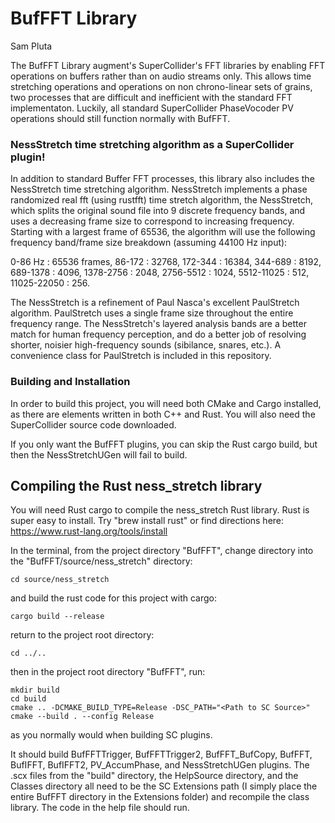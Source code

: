 # BufFFT Library

Sam Pluta


The BufFFT Library augment's SuperCollider's FFT libraries by enabling FFT operations on buffers rather than on audio streams only. This allows time stretching operations and operations on non chrono-linear sets of grains, two processes that are difficult and inefficient with the standard FFT implementaton. Luckily, all standard SuperCollider PhaseVocoder PV operations should still function normally with BufFFT.


### NessStretch time stretching algorithm as a SuperCollider plugin!

In addition to standard Buffer FFT processes, this library also includes the NessStretch time stretching algorithm. NessStretch implements a phase randomized real fft (using rustfft) time stretch algorithm, the NessStretch, which splits the original sound file into 9 discrete frequency bands, and uses a decreasing frame size to correspond to increasing frequency. Starting with a largest frame of 65536, the algorithm will use the following frequency band/frame size breakdown (assuming 44100 Hz input):

0-86 Hz : 65536 frames, 86-172 : 32768, 172-344 : 16384, 344-689 : 8192, 689-1378 : 4096, 1378-2756 : 2048, 2756-5512 : 1024, 5512-11025 : 512, 11025-22050 : 256.

The NessStretch is a refinement of Paul Nasca's excellent PaulStretch algorithm. PaulStretch uses a single frame size throughout the entire frequency range. The NessStretch's layered analysis bands are a better match for human frequency perception, and do a better job of resolving shorter, noisier high-frequency sounds (sibilance, snares, etc.). A convenience class for PaulStretch is included in this repository.

### Building and Installation

In order to build this project, you will need both CMake and Cargo installed, as there are elements written in both C++ and Rust. You will also need the SuperCollider source code downloaded.

If you only want the BufFFT plugins, you can skip the Rust cargo build, but then the NessStretchUGen will fail to build.

## Compiling the Rust ness_stretch library

You will need Rust cargo to compile the ness_stretch Rust library. Rust is super easy to install. Try "brew install rust" or find directions here: https://www.rust-lang.org/tools/install

In the terminal, from the project directory "BufFFT", change directory into the "BufFFT/source/ness_stretch" directory:

```
cd source/ness_stretch
```
 and build the rust code for this project with cargo:
```
cargo build --release
```
return to the project root directory:
```
cd ../..
```

then in the project root directory "BufFFT", run:

```
mkdir build
cd build
cmake .. -DCMAKE_BUILD_TYPE=Release -DSC_PATH="<Path to SC Source>"
cmake --build . --config Release
```

as you normally would when building SC plugins.

It should build BufFFTTrigger, BufFFTTrigger2, BufFFT_BufCopy, BufFFT, BufIFFT, BufIFFT2, PV_AccumPhase, and NessStretchUGen plugins. The .scx files from the "build" directory, the HelpSource directory, and the Classes directory all need to be the SC Extensions path (I simply place the entire BufFFT directory in the Extensions folder) and recompile the class library. The code in the help file should run.
